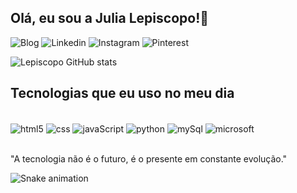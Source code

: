 ## Olá, eu sou a Julia Lepiscopo!👋

![Blog](https://img.shields.io/badge/Blogger-FF5722?style=for-the-badge&logo=blogger&logoColor=white)
![Linkedin](https://img.shields.io/badge/LinkedIn-0077B5?style=for-the-badge&logo=linkedin&logoColor=white)
![Instagram](https://img.shields.io/badge/Instagram-E4405F?style=for-the-badge&logo=instagram&logoColor=white)
![Pinterest](https://img.shields.io/badge/Pinterest-%23E60023.svg?&style=for-the-badge&logo=Pinterest&logoColor=white)

![Lepiscopo GitHub stats](https://github-readme-stats.vercel.app/api?username=julialepiscopo&show_icons=true&theme=radical)


## Tecnologias que eu uso no meu dia

<div style="display: inline_block"><br/>
<img align="center" alt="html5" src=https://img.shields.io/badge/HTML-239120?style=for-the-badge&logo=html5&logoColor=white />
<img align="center" alt="css" src=https://img.shields.io/badge/CSS-239120?&style=for-the-badge&logo=css3&logoColor=white />
<img align="center" alt="javaScript" src=https://img.shields.io/badge/JavaScript-323330?style=for-the-badge&logo=javascript&logoColor=F7DF1E />
<img align="center" alt="python" src=https://img.shields.io/badge/Python-3776AB?style=for-the-badge&logo=python&logoColor=white />
<img align="center" alt="mySql" src=https://img.shields.io/badge/MySQL-00000F?style=for-the-badge&logo=mysql&logoColor=white />
<img align="center" alt="microsoft" src=https://img.shields.io/badge/Microsoft_Office-D83B01?style=for-the-badge&logo=microsoft-office&logoColor=white />
</div> <br/>

"A tecnologia não é o futuro, é o presente em constante evolução."

<img src="https://raw.githubusercontent.com/JuliaLepiscopo/JuliaLepiscopo/output/snake.svg" alt="Snake animation" />

